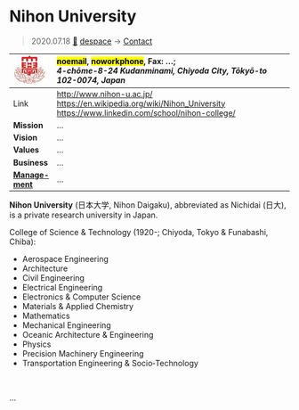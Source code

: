 # Nihon University
> 2020.07.18 [🚀](../index/index.md) [despace](index.md) → [Contact](contact.md)

|[![](f/contact/n/nihon_univ_logo1_thumb.jpg)](f/contact/n/nihon_univ_logo1.jpg)|<mark>noemail</mark>, <mark>noworkphone</mark>, Fax: …;<br> *4-chōme-8-24 Kudanminami, Chiyoda City, Tōkyō-to 102-0074, Japan*|
|:--|:--|
|Link|<http://www.nihon-u.ac.jp/><br> <https://en.wikipedia.org/wiki/Nihon_University><br> <https://www.linkedin.com/school/nihon-college/>|
|**Mission**|…|
|**Vision**|…|
|**Values**|…|
|**Business**|…|
|**[Manage-<br>ment](mgmt.md)**|…|

**Nihon University** (日本大学, Nihon Daigaku), abbreviated as Nichidai (日大), is a private research university in Japan.

College of Science & Technology (1920-; Chiyoda, Tokyo & Funabashi, Chiba):

   - Aerospace Engineering
   - Architecture
   - Civil Engineering
   - Electrical Engineering
   - Electronics & Computer Science
   - Materials & Applied Chemistry
   - Mathematics
   - Mechanical Engineering
   - Oceanic Architecture & Engineering
   - Physics
   - Precision Machinery Engineering
   - Transportation Engineering & Socio‑Technology

<p style="page-break-after:always"> </p>

…

